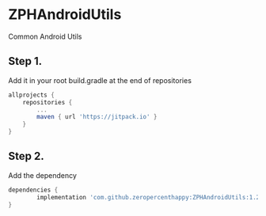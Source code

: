 # ZPHAndroidUtils

Common Android Utils

## Step 1. 

Add it in your root build.gradle at the end of repositories

```groovy
allprojects {
	repositories {
		...
		maven { url 'https://jitpack.io' }
	}
}
```

## Step 2. 

Add the dependency


```groovy
dependencies {
        implementation 'com.github.zeropercenthappy:ZPHAndroidUtils:1.2.6'
}
```

